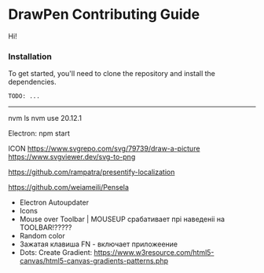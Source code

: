 # DrawPen Contributing Guide

Hi!

### Installation

To get started, you'll need to clone the repository and install the dependencies.

```shell
TODO: ...
```


---

nvm ls
nvm use 20.12.1

Electron:
npm start



ICON
https://www.svgrepo.com/svg/79739/draw-a-picture
https://www.svgviewer.dev/svg-to-png


https://github.com/rampatra/presentify-localization

https://github.com/weiameili/Pensela






- Electron Autoupdater
- Icons
- Mouse over Toolbar | MOUSEUP срабативает прі наведеніі на TOOLBAR!?????
- Random color
- Зажатая клавиша FN - включает приложеение
- Dots: Create Gradient: https://www.w3resource.com/html5-canvas/html5-canvas-gradients-patterns.php
